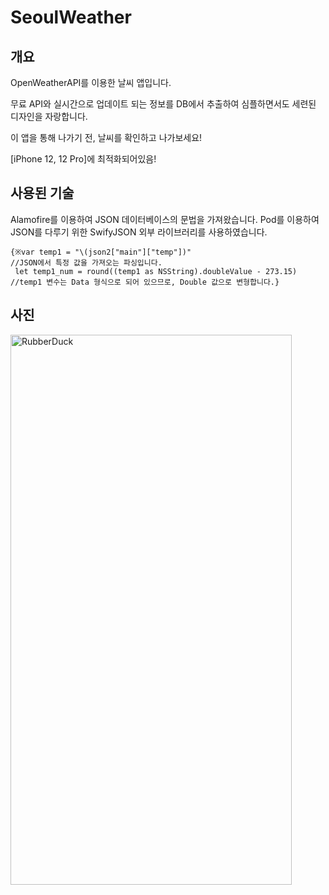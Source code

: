 # SeoulWeather
개요
-------------
OpenWeatherAPI를 이용한 날씨 앱입니다.

무료 API와 실시간으로 업데이트 되는 정보를 DB에서 추출하여 심플하면서도 세련된 디자인을 자랑합니다.

이 앱을 통해 나가기 전, 날씨를 확인하고 나가보세요!

[iPhone 12, 12 Pro]에 최적화되어있음!

사용된 기술
-------------
Alamofire를 이용하여 JSON 데이터베이스의 문법을 가져왔습니다.
Pod를 이용하여 JSON를 다루기 위한 SwifyJSON 외부 라이브러리를 사용하였습니다.
 
 <pre><code>{※var temp1 = "\(json2["main"]["temp"])"                          //JSON에서 특정 값을 가져오는 파싱입니다.
 let temp1_num = round((temp1 as NSString).doubleValue - 273.15) //temp1 변수는 Data 형식으로 되어 있으므로, Double 값으로 변형합니다.}</code></pre>

사진
-------------
<img src="https://github.com/ycbusiness/SeoulWeather/blob/main/%E1%84%89%E1%85%B3%E1%84%8F%E1%85%B3%E1%84%85%E1%85%B5%E1%86%AB%E1%84%89%E1%85%A3%E1%86%BA%202021-01-17%20%E1%84%8B%E1%85%A9%E1%84%92%E1%85%AE%203.28.29.png" width="450px" height="880px" title="px(픽셀) 크기 설정" alt="RubberDuck"></img><br/>
